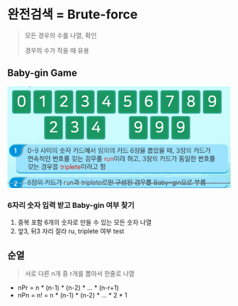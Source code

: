 # 완전검색 = Brute-force

> 모든 경우의 수를 나열, 확인
>
> 경우의 수가 작을 때 유용

## Baby-gin Game

![image-20210713122131915](03.%EC%99%84%EC%A0%84%ED%83%90%EC%83%89(Exhaustive_Search).assets/image-20210713122131915.png)

### 6자리 숫자 입력 받고 Baby-gin 여부 찾기

1. 중복 포함 6개의 숫자로 만들 수 있는 모든 숫자 나열
2. 앞3, 뒤3 자리 잘라 ru, triplete 여부 test

## 순열

> 서로 다른 n개 중 r개를 뽑아서 한줄로 나열

- nPr = n * (n-1) * (n-2) * ... * (n-r+1)
- nPn = n! = n * (n-1) * (n-2) * ... * 2 * 1

